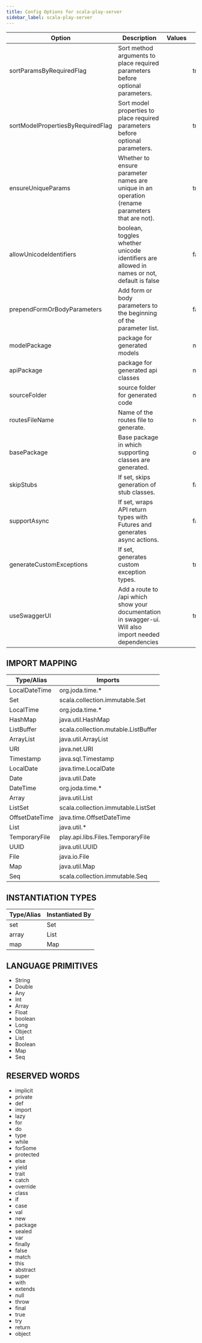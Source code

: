 ```yaml
---
title: Config Options for scala-play-server
sidebar_label: scala-play-server
---
```


| Option | Description | Values | Default |
| ------ | ----------- | ------ | ------- |
|sortParamsByRequiredFlag|Sort method arguments to place required parameters before optional parameters.| |true|
|sortModelPropertiesByRequiredFlag|Sort model properties to place required parameters before optional parameters.| |true|
|ensureUniqueParams|Whether to ensure parameter names are unique in an operation (rename parameters that are not).| |true|
|allowUnicodeIdentifiers|boolean, toggles whether unicode identifiers are allowed in names or not, default is false| |false|
|prependFormOrBodyParameters|Add form or body parameters to the beginning of the parameter list.| |false|
|modelPackage|package for generated models| |null|
|apiPackage|package for generated api classes| |null|
|sourceFolder|source folder for generated code| |null|
|routesFileName|Name of the routes file to generate.| |routes|
|basePackage|Base package in which supporting classes are generated.| |org.openapitools|
|skipStubs|If set, skips generation of stub classes.| |false|
|supportAsync|If set, wraps API return types with Futures and generates async actions.| |false|
|generateCustomExceptions|If set, generates custom exception types.| |true|
|useSwaggerUI|Add a route to /api which show your documentation in swagger-ui. Will also import needed dependencies| |true|

## IMPORT MAPPING

| Type/Alias | Imports |
| ---------- | ------- |
|LocalDateTime|org.joda.time.*|
|Set|scala.collection.immutable.Set|
|LocalTime|org.joda.time.*|
|HashMap|java.util.HashMap|
|ListBuffer|scala.collection.mutable.ListBuffer|
|ArrayList|java.util.ArrayList|
|URI|java.net.URI|
|Timestamp|java.sql.Timestamp|
|LocalDate|java.time.LocalDate|
|Date|java.util.Date|
|DateTime|org.joda.time.*|
|Array|java.util.List|
|ListSet|scala.collection.immutable.ListSet|
|OffsetDateTime|java.time.OffsetDateTime|
|List|java.util.*|
|TemporaryFile|play.api.libs.Files.TemporaryFile|
|UUID|java.util.UUID|
|File|java.io.File|
|Map|java.util.Map|
|Seq|scala.collection.immutable.Seq|


## INSTANTIATION TYPES

| Type/Alias | Instantiated By |
| ---------- | --------------- |
|set|Set|
|array|List|
|map|Map|


## LANGUAGE PRIMITIVES

<ul data-columns="2" style="list-style-type: disc;-webkit-columns:2;-moz-columns:2;columns:2;-moz-column-fill:auto;column-fill:auto"><li>String</li>
<li>Double</li>
<li>Any</li>
<li>Int</li>
<li>Array</li>
<li>Float</li>
<li>boolean</li>
<li>Long</li>
<li>Object</li>
<li>List</li>
<li>Boolean</li>
<li>Map</li>
<li>Seq</li>
</ul>

## RESERVED WORDS

<ul data-columns="2" style="list-style-type: disc;-webkit-columns:2;-moz-columns:2;columns:2;-moz-column-fill:auto;column-fill:auto"><li>implicit</li>
<li>private</li>
<li>def</li>
<li>import</li>
<li>lazy</li>
<li>for</li>
<li>do</li>
<li>type</li>
<li>while</li>
<li>forSome</li>
<li>protected</li>
<li>else</li>
<li>yield</li>
<li>trait</li>
<li>catch</li>
<li>override</li>
<li>class</li>
<li>if</li>
<li>case</li>
<li>val</li>
<li>new</li>
<li>package</li>
<li>sealed</li>
<li>var</li>
<li>finally</li>
<li>false</li>
<li>match</li>
<li>this</li>
<li>abstract</li>
<li>super</li>
<li>with</li>
<li>extends</li>
<li>null</li>
<li>throw</li>
<li>final</li>
<li>true</li>
<li>try</li>
<li>return</li>
<li>object</li>
</ul>
